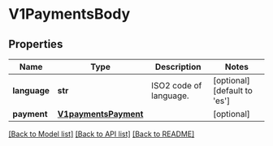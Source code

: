 # V1PaymentsBody

## Properties
Name | Type | Description | Notes
------------ | ------------- | ------------- | -------------
**language** | **str** | ISO2 code of language. | [optional] [default to 'es']
**payment** | [**V1paymentsPayment**](V1paymentsPayment.md) |  | [optional] 

[[Back to Model list]](../README.md#documentation-for-models) [[Back to API list]](../README.md#documentation-for-api-endpoints) [[Back to README]](../README.md)

